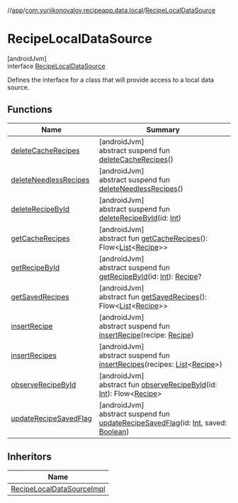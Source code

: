 //[app](../../../index.md)/[com.yuriikonovalov.recipeapp.data.local](../index.md)/[RecipeLocalDataSource](index.md)

# RecipeLocalDataSource

[androidJvm]\
interface [RecipeLocalDataSource](index.md)

Defines the interface for a class that will provide access to a local data source.

## Functions

| Name | Summary |
|---|---|
| [deleteCacheRecipes](delete-cache-recipes.md) | [androidJvm]<br>abstract suspend fun [deleteCacheRecipes](delete-cache-recipes.md)() |
| [deleteNeedlessRecipes](delete-needless-recipes.md) | [androidJvm]<br>abstract suspend fun [deleteNeedlessRecipes](delete-needless-recipes.md)() |
| [deleteRecipeById](delete-recipe-by-id.md) | [androidJvm]<br>abstract suspend fun [deleteRecipeById](delete-recipe-by-id.md)(id: [Int](https://kotlinlang.org/api/latest/jvm/stdlib/kotlin/-int/index.html)) |
| [getCacheRecipes](get-cache-recipes.md) | [androidJvm]<br>abstract fun [getCacheRecipes](get-cache-recipes.md)(): Flow&lt;[List](https://kotlinlang.org/api/latest/jvm/stdlib/kotlin.collections/-list/index.html)&lt;[Recipe](../../com.yuriikonovalov.recipeapp.application.entities/-recipe/index.md)&gt;&gt; |
| [getRecipeById](get-recipe-by-id.md) | [androidJvm]<br>abstract suspend fun [getRecipeById](get-recipe-by-id.md)(id: [Int](https://kotlinlang.org/api/latest/jvm/stdlib/kotlin/-int/index.html)): [Recipe](../../com.yuriikonovalov.recipeapp.application.entities/-recipe/index.md)? |
| [getSavedRecipes](get-saved-recipes.md) | [androidJvm]<br>abstract fun [getSavedRecipes](get-saved-recipes.md)(): Flow&lt;[List](https://kotlinlang.org/api/latest/jvm/stdlib/kotlin.collections/-list/index.html)&lt;[Recipe](../../com.yuriikonovalov.recipeapp.application.entities/-recipe/index.md)&gt;&gt; |
| [insertRecipe](insert-recipe.md) | [androidJvm]<br>abstract suspend fun [insertRecipe](insert-recipe.md)(recipe: [Recipe](../../com.yuriikonovalov.recipeapp.application.entities/-recipe/index.md)) |
| [insertRecipes](insert-recipes.md) | [androidJvm]<br>abstract suspend fun [insertRecipes](insert-recipes.md)(recipes: [List](https://kotlinlang.org/api/latest/jvm/stdlib/kotlin.collections/-list/index.html)&lt;[Recipe](../../com.yuriikonovalov.recipeapp.application.entities/-recipe/index.md)&gt;) |
| [observeRecipeById](observe-recipe-by-id.md) | [androidJvm]<br>abstract fun [observeRecipeById](observe-recipe-by-id.md)(id: [Int](https://kotlinlang.org/api/latest/jvm/stdlib/kotlin/-int/index.html)): Flow&lt;[Recipe](../../com.yuriikonovalov.recipeapp.application.entities/-recipe/index.md)&gt; |
| [updateRecipeSavedFlag](update-recipe-saved-flag.md) | [androidJvm]<br>abstract suspend fun [updateRecipeSavedFlag](update-recipe-saved-flag.md)(id: [Int](https://kotlinlang.org/api/latest/jvm/stdlib/kotlin/-int/index.html), saved: [Boolean](https://kotlinlang.org/api/latest/jvm/stdlib/kotlin/-boolean/index.html)) |

## Inheritors

| Name |
|---|
| [RecipeLocalDataSourceImpl](../../com.yuriikonovalov.recipeapp.framework.data.local.database/-recipe-local-data-source-impl/index.md) |
